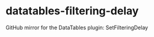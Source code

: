 datatables-filtering-delay
==========================

GitHub mirror for the DataTables plugin: SetFilteringDelay 